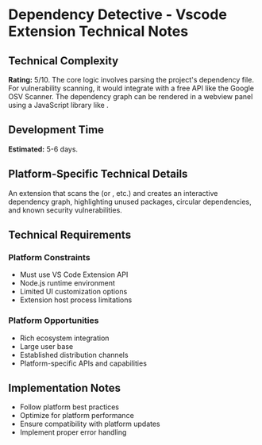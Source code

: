 # Dependency Detective - Vscode Extension Technical Notes

## Technical Complexity
**Rating:** 5/10. The core logic involves parsing the project's dependency file. For vulnerability scanning, it would integrate with a free API like the Google OSV Scanner. The dependency graph can be rendered in a webview panel using a JavaScript library like .

## Development Time
**Estimated:** 5-6 days.

## Platform-Specific Technical Details
An extension that scans the (or , etc.) and creates an interactive dependency graph, highlighting unused packages, circular dependencies, and known security vulnerabilities.

## Technical Requirements

### Platform Constraints
- Must use VS Code Extension API
- Node.js runtime environment
- Limited UI customization options
- Extension host process limitations

### Platform Opportunities
- Rich ecosystem integration
- Large user base
- Established distribution channels
- Platform-specific APIs and capabilities

## Implementation Notes
- Follow platform best practices
- Optimize for platform performance
- Ensure compatibility with platform updates
- Implement proper error handling
